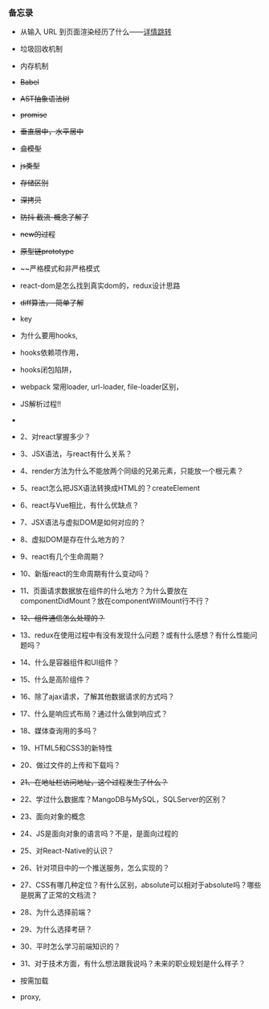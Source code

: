 ### 备忘录

-   从输入 URL 到页面渲染经历了什么——[详情跳转](https://dailc.github.io/2018/03/12/whenyouenteraurl.html)

-  垃圾回收机制

- 内存机制

-  ~~Babel~~
-  ~~AST抽象语法树~~
-  ~~promise~~

-  ~~垂直居中，水平居中~~
-  ~~盒模型~~
-  ~~js类型~~
-  ~~存储区别~~
-  ~~深拷贝~~
-  ~~防抖 截流-概念了解了~~
-  ~~new的过程~~
-  ~~原型链prototype~~
-  ~~严格模式和非严格模式


-  react-dom是怎么找到真实dom的，redux设计思路
-  ~~diff算法，-简单了解~~
-  key
-  为什么要用hooks,
-  hooks依赖项作用，
-  hooks闭包陷阱，


-  webpack 常用loader, url-loader, file-loader区别，
-  JS解析过程!!
- 

-  2、对react掌握多少？
-  3、JSX语法，与react有什么关系？
-  4、render方法为什么不能放两个同级的兄弟元素，只能放一个根元素？
-  5、react怎么把JSX语法转换成HTML的？createElement
-  6、react与Vue相比，有什么优缺点？
-  7、JSX语法与虚拟DOM是如何对应的？
-  8、虚拟DOM是存在什么地方的？
-  9、react有几个生命周期？
-  10、新版react的生命周期有什么变动吗？
-  11、页面请求数据放在组件的什么地方？为什么要放在componentDidMount？放在componentWillMount行不行？
-  ~~12、组件通信怎么处理的？~~
-  13、redux在使用过程中有没有发现什么问题？或有什么感想？有什么性能问题吗？
-  14、什么是容器组件和UI组件？
-  15、什么是高阶组件？
-  16、除了ajax请求，了解其他数据请求的方式吗？
-  17、什么是响应式布局？通过什么做到响应式？
-  18、媒体查询用的多吗？
-  19、HTML5和CSS3的新特性
-  20、做过文件的上传和下载吗？
-  ~~21、在地址栏访问地址，这个过程发生了什么？~~
-  22、学过什么数据库？MangoDB与MySQL，SQLServer的区别？
-  23、面向对象的概念
-  24、JS是面向对象的语言吗？不是，是面向过程的
-  25、对React-Native的认识？
-  26、针对项目中的一个推送服务，怎么实现的？

-  27、CSS有哪几种定位？有什么区别，absolute可以相对于absolute吗？哪些是脱离了正常的文档流？
-  28、为什么选择前端？
-  29、为什么选择考研？
-  30、平时怎么学习前端知识的？
-  31、对于技术方面，有什么想法跟我说吗？未来的职业规划是什么样子？

-  按需加载
-  proxy, 
